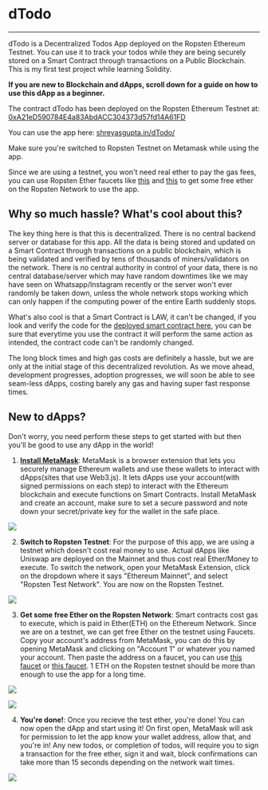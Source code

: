 # dTodo
---

dTodo is a Decentralized Todos App deployed on the Ropsten Ethereum Testnet. You can use it to track your todos while they are being securely stored on a Smart Contract through transactions on a Public Blockchain. This is my first test project while learning Solidity.

**If you are new to Blockchain and dApps, scroll down for a guide on how to use this dApp as a beginner.**

The contract dTodo has been deployed on the Ropsten Ethereum Testnet at: [0xA21eD590784E4a83AbdACC304373d57fd14A61FD](https://ropsten.etherscan.io/address/0xa21ed590784e4a83abdacc304373d57fd14a61fd)

You can use the app here: [shreyasgupta.in/dTodo/](https://shreyasgupta.in/dTodo/)

Make sure you're switched to Ropsten Testnet on Metamask while using the app.

Since we are using a testnet, you won't need real ether to pay the gas fees, you can use Ropsten Ether faucets like [this](https://faucet.ropsten.be/) and [this](https://faucet.dimensions.network/) to get some free ether on the Ropsten Network to use the app.

## Why so much hassle? What's cool about this?

The key thing here is that this is decentralized. There is no central backend server or database for this app. All the data is being stored and updated on a Smart Contract through transactions on a public blockchain, which is being validated and verified by tens of thousands of miners/validators on the network. There is no central authority in control of your data, there is no central database/server which may have random downtimes like we may have seen on Whatsapp/Instagram recently or the server won't ever randomly be taken down, unless the whole network stops working which can only happen if the computing power of the entire Earth suddenly stops.

What's also cool is that a Smart Contract is LAW, it can't be changed, if you look and verify the code for the [deployed smart contract here](https://ropsten.etherscan.io/address/0xa21ed590784e4a83abdacc304373d57fd14a61fd#code), you can be sure that everytime you use the contract it will perform the same action as intended, the contract code can't be randomly changed.

The long block times and high gas costs are definitely a hassle, but we are only at the initial stage of this decentralized revolution. As we move ahead, development progresses, adoption progresses, we will soon be able to see seam-less dApps, costing barely any gas and having super fast response times.

## New to dApps?

Don't worry, you need perform these steps to get started with but then you'll be good to use any dApp in the world! 

1. **[Install MetaMask](https://metamask.io/download.html)**: MetaMask is a browser extension that lets you securely manage Ethereum wallets and use these wallets to interact with dApps(sites that use Web3.js). It lets dApps use your account(with signed permissions on each step) to interact with the Ethereum blockchain and execute functions on Smart Contracts. Install MetaMask and create an account, make sure to set a secure password and note down your secret/private key for the wallet in the safe place.

![](https://i.imgur.com/D9iiSSF.png)

2. **Switch to Ropsten Testnet**: For the purpose of this app, we are using a testnet which doesn't cost real money to use. Actual dApps like Uniswap are deployed on the Mainnet and thus cost real Ether/Money to execute. To switch the network, open your MetaMask Extension, click on the dropdown where it says "Ethereum Mainnet", and select "Ropsten Test Network". You are now on the Ropsten Testnet.

![](https://i.imgur.com/tKtWABv.png)

3. **Get some free Ether on the Ropsten Network**: Smart contracts cost gas to execute, which is paid in Ether(ETH) on the Ethereum Network. Since we are on a testnet, we can get free Ether on the testnet using Faucets. Copy your account's address from MetaMask, you can do this by opening MetaMask and clicking on "Account 1" or whatever you named your account. Then paste the address on a faucet, you can use [this faucet](https://faucet.ropsten.be/) or [this faucet](https://faucet.dimensions.network/). 1 ETH on the Ropsten testnet should be more than enough to use the app for a long time.

![](https://i.imgur.com/skioiWJ.png)

![](https://i.imgur.com/VNgS9c8.png)

4. **You're done!**: Once you recieve the test ether, you're done! You can now open the dApp and start using it! On first open, MetaMask will ask for permission to let the app know your wallet address, allow that, and you're in! Any new todos, or completion of todos, will require you to sign a transaction for the free ether, sign it and wait, block confirmations can take more than 15 seconds depending on the network wait times.

![](https://s4.gifyu.com/images/dTodo---Brave-2021-03-20-13-14-48.gif)